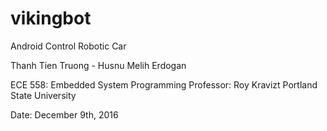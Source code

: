 # vikingbot

Android Control Robotic Car

Thanh Tien Truong - 
Husnu Melih Erdogan

ECE 558: Embedded System Programming
Professor: Roy Kravizt
Portland State University

Date: December 9th, 2016

